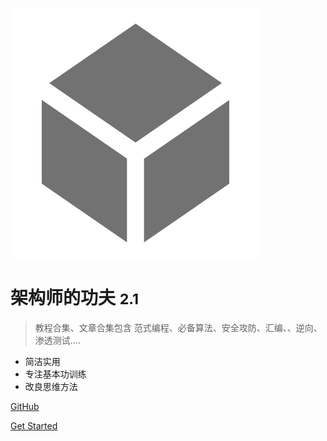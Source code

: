 <!-- _coverpage.md -->

![logo](img/icon.svg)

# 架构师的功夫 <small>2.1</small>

> 教程合集、文章合集包含 范式编程、必备算法、安全攻防、汇编、、逆向、渗透测试....

- 简洁实用
- 专注基本功训练
- 改良思维方法

[GitHub](https://github.com/xiaomiwujiecao/KongFuOfArchitect)

[Get Started](#docsify)